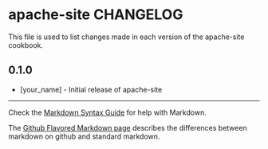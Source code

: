 apache-site CHANGELOG
=====================

This file is used to list changes made in each version of the apache-site cookbook.

0.1.0
-----
- [your_name] - Initial release of apache-site

- - -
Check the [Markdown Syntax Guide](http://daringfireball.net/projects/markdown/syntax) for help with Markdown.

The [Github Flavored Markdown page](http://github.github.com/github-flavored-markdown/) describes the differences between markdown on github and standard markdown.
